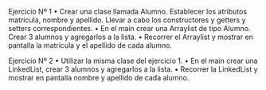 Ejercicio Nº 1
•	Crear una clase llamada Alumno. Establecer los atributos matrícula, nombre y apellido. Llevar a cabo los constructores y getters y setters correspondientes.
•	En el main crear una Arraylist de tipo Alumno. Crear 3 alumnos y agregarlos a la lista.
•	Recorrer el Arraylist y mostrar en pantalla la matrícula y el apellido de cada alumno.

Ejercicio Nº 2
•	Utilizar la misma clase del ejercicio 1.
•	En el main crear una LinkedList, crear 3 alumnos y agregarlos a la lista.
•	Recorrer la LinkedList y mostrar en pantalla nombre y apellido de cada alumno.
